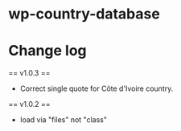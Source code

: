 # wp-country-database

# Change log

== v1.0.3 == 
* Correct single quote for Côte d'Ivoire country.

== v1.0.2 == 
* load via "files" not "class"